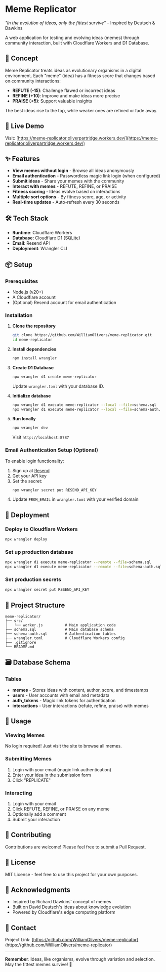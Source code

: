 # Meme Replicator

*"In the evolution of ideas, only the fittest survive"* - Inspired by Deutsch & Dawkins

A web application for testing and evolving ideas (memes) through community interaction, built with Cloudflare Workers and D1 Database.

## 🧬 Concept

Meme Replicator treats ideas as evolutionary organisms in a digital environment. Each "meme" (idea) has a fitness score that changes based on community interactions:

- **REFUTE (-15)**: Challenge flawed or incorrect ideas
- **REFINE (+10)**: Improve and make ideas more precise
- **PRAISE (+5)**: Support valuable insights

The best ideas rise to the top, while weaker ones are refined or fade away.

## 🚀 Live Demo

Visit: [https://meme-replicator.oliverpartridge.workers.dev/](https://meme-replicator.oliverpartridge.workers.dev/)

## ✨ Features

- **View memes without login** - Browse all ideas anonymously
- **Email authentication** - Passwordless magic link login (when configured)
- **Submit ideas** - Share your memes with the community
- **Interact with memes** - REFUTE, REFINE, or PRAISE
- **Fitness scoring** - Ideas evolve based on interactions
- **Multiple sort options** - By fitness score, age, or activity
- **Real-time updates** - Auto-refresh every 30 seconds

## 🛠️ Tech Stack

- **Runtime**: Cloudflare Workers
- **Database**: Cloudflare D1 (SQLite)
- **Email**: Resend API
- **Deployment**: Wrangler CLI

## 📦 Setup

### Prerequisites

- Node.js (v20+)
- A Cloudflare account
- (Optional) Resend account for email authentication

### Installation

1. **Clone the repository**
   ```bash
   git clone https://github.com/WilliamOlivers/meme-replicator.git
   cd meme-replicator
   ```

2. **Install dependencies**
   ```bash
   npm install wrangler
   ```

3. **Create D1 Database**
   ```bash
   npx wrangler d1 create meme-replicator
   ```
   Update `wrangler.toml` with your database ID.

4. **Initialize database**
   ```bash
   npx wrangler d1 execute meme-replicator --local --file=schema.sql
   npx wrangler d1 execute meme-replicator --local --file=schema-auth.sql
   ```

5. **Run locally**
   ```bash
   npx wrangler dev
   ```
   Visit `http://localhost:8787`

### Email Authentication Setup (Optional)

To enable login functionality:

1. Sign up at [Resend](https://resend.com)
2. Get your API key
3. Set the secret:
   ```bash
   npx wrangler secret put RESEND_API_KEY
   ```
4. Update `FROM_EMAIL` in `wrangler.toml` with your verified domain

## 🚢 Deployment

### Deploy to Cloudflare Workers

```bash
npx wrangler deploy
```

### Set up production database

```bash
npx wrangler d1 execute meme-replicator --remote --file=schema.sql
npx wrangler d1 execute meme-replicator --remote --file=schema-auth.sql
```

### Set production secrets

```bash
npx wrangler secret put RESEND_API_KEY
```

## 📁 Project Structure

```
meme-replicator/
├── src/
│   └── worker.js          # Main application code
├── schema.sql             # Main database schema
├── schema-auth.sql        # Authentication tables
├── wrangler.toml          # Cloudflare Workers config
├── .gitignore
└── README.md
```

## 🗃️ Database Schema

### Tables

- **memes** - Stores ideas with content, author, score, and timestamps
- **users** - User accounts with email and metadata
- **auth_tokens** - Magic link tokens for authentication
- **interactions** - User interactions (refute, refine, praise) with memes

## 🎯 Usage

### Viewing Memes

No login required! Just visit the site to browse all memes.

### Submitting Memes

1. Login with your email (magic link authentication)
2. Enter your idea in the submission form
3. Click "REPLICATE"

### Interacting

1. Login with your email
2. Click REFUTE, REFINE, or PRAISE on any meme
3. Optionally add a comment
4. Submit your interaction

## 🤝 Contributing

Contributions are welcome! Please feel free to submit a Pull Request.

## 📄 License

MIT License - feel free to use this project for your own purposes.

## 🙏 Acknowledgments

- Inspired by Richard Dawkins' concept of memes
- Built on David Deutsch's ideas about knowledge evolution
- Powered by Cloudflare's edge computing platform

## 📧 Contact

Project Link: [https://github.com/WilliamOlivers/meme-replicator](https://github.com/WilliamOlivers/meme-replicator)

---

**Remember**: Ideas, like organisms, evolve through variation and selection. May the fittest memes survive! 🧬

